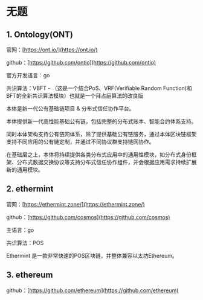 # 无题

## 1. Ontology(ONT)

官网：[https://ont.io/](https://ont.io/)

github：[https://github.com/ontio](https://github.com/ontio)

官方开发语言：go

共识算法：VBFT - （这是一个结合PoS、VRF(Verifiable Random Function)和BFT的全新共识算法模块）也就是一个拜占庭算法的改良版

本体是新一代公有基础链项目 & 分布式信任协作平台。

本体提供新一代高性能基础公有链，包括完整的分布式账本、智能合约体系支持。

同时本体架构支持公有链网体系，除了提供基础公有链服务，通过本体区块链框架支持不同应用的公有链定制，并通过不同协议群支持链网协作。

在基础层之上，本体将持续提供各类分布式应用中的通用性模块，如分布式身份框架、分布式数据交换协议等支持分布式信任协作组件，并会根据应用需求持续扩展新的通用模块。

## 2. ethermint

官网：[https://ethermint.zone/](https://ethermint.zone/)

github：[https://github.com/cosmos](https://github.com/cosmos)

主语言：go

共识算法：POS

Ethermint 是一款非常快速的POS区块链，并整体兼容以太坊Ethereum。

## 3. ethereum

github：[https://github.com/ethereum](https://github.com/ethereum)